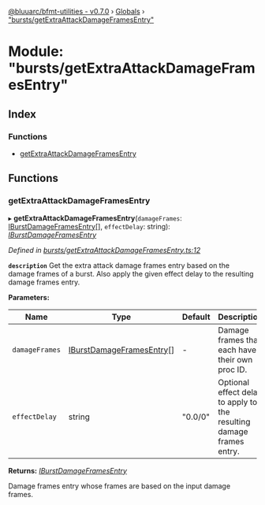 [@bluuarc/bfmt-utilities - v0.7.0](../README.md) › [Globals](../globals.md) › ["bursts/getExtraAttackDamageFramesEntry"](_bursts_getextraattackdamageframesentry_.md)

# Module: "bursts/getExtraAttackDamageFramesEntry"

## Index

### Functions

* [getExtraAttackDamageFramesEntry](_bursts_getextraattackdamageframesentry_.md#getextraattackdamageframesentry)

## Functions

###  getExtraAttackDamageFramesEntry

▸ **getExtraAttackDamageFramesEntry**(`damageFrames`: [IBurstDamageFramesEntry](../interfaces/_datamine_types_.iburstdamageframesentry.md)[], `effectDelay`: string): *[IBurstDamageFramesEntry](../interfaces/_datamine_types_.iburstdamageframesentry.md)*

*Defined in [bursts/getExtraAttackDamageFramesEntry.ts:12](https://github.com/BluuArc/bfmt-utilities/blob/master/src/bursts/getExtraAttackDamageFramesEntry.ts#L12)*

**`description`** Get the extra attack damage frames entry based on the damage frames of a burst. Also apply the given effect delay to the resulting damage frames entry.

**Parameters:**

Name | Type | Default | Description |
------ | ------ | ------ | ------ |
`damageFrames` | [IBurstDamageFramesEntry](../interfaces/_datamine_types_.iburstdamageframesentry.md)[] | - | Damage frames that each have their own proc ID. |
`effectDelay` | string | "0.0/0" | Optional effect delay to apply to the resulting damage frames entry. |

**Returns:** *[IBurstDamageFramesEntry](../interfaces/_datamine_types_.iburstdamageframesentry.md)*

Damage frames entry whose frames are based on the input damage frames.
